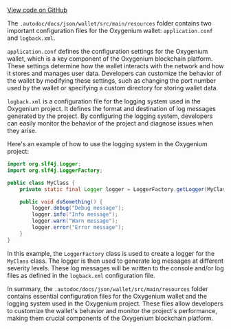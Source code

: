[View code on GitHub](https://github.com/oxygenium/oxygenium/.autodoc/docs/json/wallet/src/main/resources)

The `.autodoc/docs/json/wallet/src/main/resources` folder contains two important configuration files for the Oxygenium wallet: `application.conf` and `logback.xml`.

`application.conf` defines the configuration settings for the Oxygenium wallet, which is a key component of the Oxygenium blockchain platform. These settings determine how the wallet interacts with the network and how it stores and manages user data. Developers can customize the behavior of the wallet by modifying these settings, such as changing the port number used by the wallet or specifying a custom directory for storing wallet data.

`logback.xml` is a configuration file for the logging system used in the Oxygenium project. It defines the format and destination of log messages generated by the project. By configuring the logging system, developers can easily monitor the behavior of the project and diagnose issues when they arise.

Here's an example of how to use the logging system in the Oxygenium project:

```java
import org.slf4j.Logger;
import org.slf4j.LoggerFactory;

public class MyClass {
    private static final Logger logger = LoggerFactory.getLogger(MyClass.class);

    public void doSomething() {
        logger.debug("Debug message");
        logger.info("Info message");
        logger.warn("Warn message");
        logger.error("Error message");
    }
}
```

In this example, the `LoggerFactory` class is used to create a logger for the `MyClass` class. The logger is then used to generate log messages at different severity levels. These log messages will be written to the console and/or log files as defined in the `logback.xml` configuration file.

In summary, the `.autodoc/docs/json/wallet/src/main/resources` folder contains essential configuration files for the Oxygenium wallet and the logging system used in the Oxygenium project. These files allow developers to customize the wallet's behavior and monitor the project's performance, making them crucial components of the Oxygenium blockchain platform.
